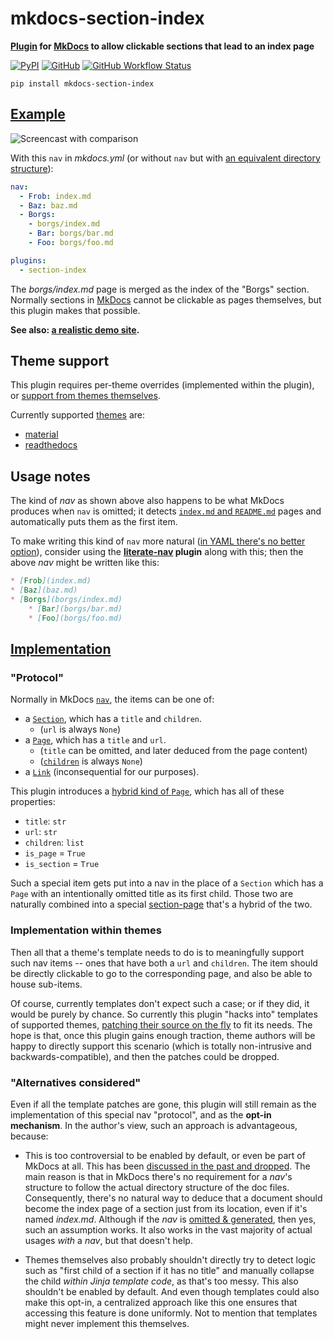 # mkdocs-section-index

**[Plugin][] for [MkDocs][] to allow clickable sections that lead to an index page**

[![PyPI](https://img.shields.io/pypi/v/mkdocs-section-index)](https://pypi.org/project/mkdocs-section-index/)
[![GitHub](https://img.shields.io/github/license/oprypin/mkdocs-section-index)](https://github.com/oprypin/mkdocs-section-index/blob/master/LICENSE.md)
[![GitHub Workflow Status](https://img.shields.io/github/workflow/status/oprypin/mkdocs-section-index/CI)](https://github.com/oprypin/mkdocs-section-index/actions?query=event%3Apush+branch%3Amaster)

```shell
pip install mkdocs-section-index
```

[mkdocs]: https://www.mkdocs.org/
[plugin]: https://www.mkdocs.org/user-guide/plugins/

## [Example](example/)

![Screencast with comparison](https://user-images.githubusercontent.com/371383/99844559-8c4caa00-2b73-11eb-9e97-fad82447746c.gif)

With this `nav` in *mkdocs.yml* (or without `nav` but with [an equivalent directory structure](example/docs/)):

```yaml
nav:
  - Frob: index.md
  - Baz: baz.md
  - Borgs:
    - borgs/index.md
    - Bar: borgs/bar.md
    - Foo: borgs/foo.md

plugins:
  - section-index
```

The *borgs/index.md* page is merged as the index of the "Borgs" section. Normally sections in [MkDocs][] cannot be clickable as pages themselves, but this plugin makes that possible.

**See also: [a realistic demo site](https://oprypin.github.io/crystal-book/syntax_and_semantics/literals/).**

## Theme support

This plugin requires per-theme overrides (implemented within the plugin), or [support from themes themselves](#implementation-within-themes).

Currently supported [themes][] are:

* [material](https://github.com/squidfunk/mkdocs-material)
* [readthedocs](https://www.mkdocs.org/user-guide/styling-your-docs/#readthedocs)

[themes]: https://github.com/mkdocs/mkdocs/wiki/MkDocs-Themes

## Usage notes

The kind of *nav* as shown above also happens to be what MkDocs produces when `nav` is omitted; it detects [`index.md` and `README.md`][nav-gen] pages and automatically puts them as the first item.

To make writing this kind of `nav` more natural ([in YAML there's no better option](https://github.com/mkdocs/mkdocs/pull/1042#issuecomment-290787554)), consider using the **[literate-nav][] plugin** along with this; then the above *nav* might be written like this:

```markdown
* [Frob](index.md)
* [Baz](baz.md)
* [Borgs](borgs/index.md)
    * [Bar](borgs/bar.md)
    * [Foo](borgs/foo.md)
```

[literate-nav]: https://oprypin.github.io/mkdocs-literate-nav/

## [Implementation](https://github.com/oprypin/mkdocs-section-index/blob/master/mkdocs_section_index/plugin.py)

### "Protocol"

Normally in MkDocs [`nav`][nav], the items can be one of:

* a [`Section`][Section], which has a `title` and `children`.
    * (`url` is always `None`)
* a [`Page`][Page], which has a `title` and `url`.
    * (`title` can be omitted, and later deduced from the page content)
    * ([`children`][children] is always `None`)
* a [`Link`][Link] (inconsequential for our purposes).

This plugin introduces a [hybrid kind of `Page`](https://github.com/oprypin/mkdocs-section-index/blob/master/mkdocs_section_index/__init__.py), which has all of these properties:

* `title`: `str`
* `url`: `str`
* `children`: `list`
* `is_page` = `True`
* `is_section` = `True`

Such a special item gets put into a nav in the place of a `Section` which has a `Page` with an intentionally omitted title as its first child. Those two are naturally combined into a special [section-page](https://github.com/oprypin/mkdocs-section-index/blob/master/mkdocs_section_index/__init__.py) that's a hybrid of the two.

[nav]: https://www.mkdocs.org/user-guide/custom-themes/#nav
[Section]: https://www.mkdocs.org/user-guide/custom-themes/#section
[Page]: https://www.mkdocs.org/user-guide/custom-themes/#page
[children]: https://github.com/mkdocs/mkdocs/blob/2f833a1a29095733e53a04d062d315629d974ebe/mkdocs/structure/pages.py#L26
[Link]: https://www.mkdocs.org/user-guide/custom-themes/#link

### Implementation within themes

Then all that a theme's template needs to do is to meaningfully support such nav items -- ones that have both a `url` and `children`. The item should be directly clickable to go to the corresponding page, and also be able to house sub-items.

Of course, currently templates don't expect such a case; or if they did, it would be purely by chance. So currently this plugin "hacks into" templates of supported themes, [patching their source on the fly](https://github.com/oprypin/mkdocs-section-index/blob/master/mkdocs_section_index/rewrites.py) to fit its needs. The hope is that, once this plugin gains enough traction, theme authors will be happy to directly support this scenario (which is totally non-intrusive and backwards-compatible), and then the patches could be dropped.

### "Alternatives considered"

Even if all the template patches are gone, this plugin will still remain as the implementation of this special nav "protocol", and as the **opt-in mechanism**. In the author's view, such an approach is advantageous, because:

* This is too controversial to be enabled by default, or even be part of MkDocs at all. This has been [discussed in the past and dropped](https://github.com/mkdocs/mkdocs/pull/1042#issuecomment-260813540). The main reason is that in MkDocs there's no requirement for a *nav*'s structure to follow the actual directory structure of the doc files. Consequently, there's no natural way to deduce that a document should become the index page of a section just from its location, even if it's named *index.md*. Although if the *nav* is [omitted & generated][nav-gen], then yes, such an assumption works. It also works in the vast majority of actual usages *with* a *nav*, but that doesn't help.

* Themes themselves also probably shouldn't directly try to detect logic such as "first child of a section if it has no title" and manually collapse the child *within Jinja template code*, as that's too messy. This also shouldn't be enabled by default. And even though templates could also make this opt-in, a centralized approach like this one ensures that accessing this feature is done uniformly. Not to mention that templates might never implement this themselves.

[nav-gen]: https://www.mkdocs.org/user-guide/writing-your-docs/#configure-pages-and-navigation
